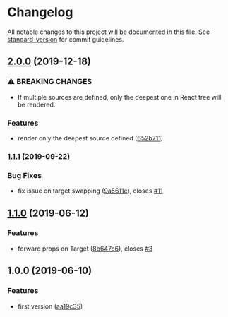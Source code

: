 # Changelog

All notable changes to this project will be documented in this file. See [standard-version](https://github.com/conventional-changelog/standard-version) for commit guidelines.

## [2.0.0](https://github.com/smooth-code/react-teleporter/compare/v1.1.1...v2.0.0) (2019-12-18)


### ⚠ BREAKING CHANGES

* If multiple sources are defined, only the deepest one in React tree will be rendered.

### Features

* render only the deepest source defined ([652b711](https://github.com/smooth-code/react-teleporter/commit/652b711))

### [1.1.1](https://github.com/smooth-code/react-teleporter/compare/v1.1.0...v1.1.1) (2019-09-22)


### Bug Fixes

* fix issue on target swapping ([9a5611e](https://github.com/smooth-code/react-teleporter/commit/9a5611e)), closes [#11](https://github.com/smooth-code/react-teleporter/issues/11)

## [1.1.0](https://github.com/smooth-code/react-teleporter/compare/v1.0.0...v1.1.0) (2019-06-12)


### Features

* forward props on Target ([8b647c6](https://github.com/smooth-code/react-teleporter/commit/8b647c6)), closes [#3](https://github.com/smooth-code/react-teleporter/issues/3)



## 1.0.0 (2019-06-10)


### Features

* first version ([aa19c35](https://github.com/smooth-code/react-teleporter/commit/aa19c35))

